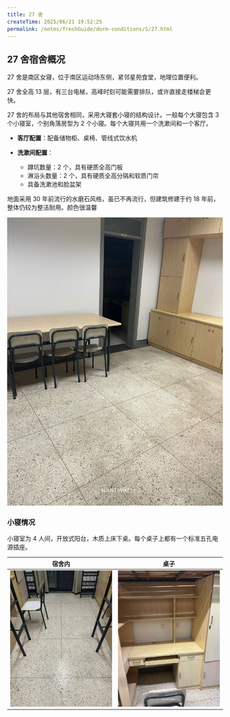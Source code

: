 ```yaml
---
title: 27 舍
createTime: 2025/06/21 19:52:25
permalink: /notes/freshGuide/dorm-conditions/S/27.html
---
```

## 27 舍宿舍概况

27 舍是南区女寝，位于南区运动场东侧，紧邻星苑食堂，地理位置便利。  

27 舍全高 13 层，有三台电梯，高峰时刻可能需要排队，或许直接走楼梯会更快。 

27 舍的布局与其他宿舍相同，采用大寝套小寝的结构设计。一般每个大寝包含 3 个小寝室，个别角落房型为 2 个小寝。每个大寝共用一个洗漱间和一个客厅。  

- **客厅配置**：配备储物柜、桌椅、管线式饮水机  

- **洗漱间配置**：
  - 蹲坑数量：2 个，具有硬质全高门板
  - 淋浴头数量：2 个，具有硬质全高分隔和软质门帘
  - 具备洗漱池和脸盆架

地面采用 30 年前流行的水磨石风格，虽已不再流行，但建筑修建于约 18 年前，整体仍较为整洁耐用。颜色很温馨

![大寝客厅](static/27_2.webp) 

### 小寝情况

小寝室为 4 人间，开放式阳台，木质上床下桌。每个桌子上都有一个标准五孔电源插座。   

| 宿舍内 | 桌子 |
|:------:|:----:|
| ![2](static/27_3.webp) | ![3](static/27_1.webp) |
